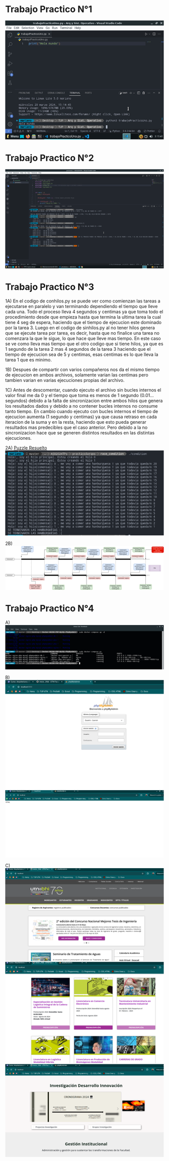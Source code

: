 <h1>Trabajo Practico N°1</h1>

<img src="./trabajoPractico1/TP1 Arq y Sist. Operativos.jpeg">

<h1>Trabajo Practico N°2</h1>

<img src="./trabajoPractico2/Screenshot TP2.png">

<h1>Trabajo Practico N°3</h1>

1A)
En el codigo de conhilos.py se puede ver como comienzan las tareas a ejecutarse en paralelo y van terminando dependiendo el tiempo que lleve cada una. Todo el proceso lleva 4 segundos y centimas ya que toma todo el procedimiento desde que empieza hasta que termina la ultima tarea la cual tiene 4 seg de espera, haciendo que el tiempo de ejecucion este dominado por la tarea 3.
  Luego en el codigo de sinhilos.py al no tener hilos genera que se ejecute tarea por tarea, es decir, hasta que no finalice una tarea no comenzara la que le sigue, lo que hace que lleve mas tiempo. En este caso se ve como lleva mas tiempo que el otro codigo que si tiene hilos, ya que es 1 segundo de la tarea 2 mas 4 segundos de la tarea 3 haciendo que el tiempo de ejecucion sea de 5 y centimas, esas centimas es lo que lleva la tarea 1 que es minimo.

1B)
Despues de compartir con varios compañeros nos da el mismo tiempo de ejecucion en ambos archivos, solamente varian las centimas pero tambien varian en varias ejecuciones propias del archivo.

1C)
Antes de descomentar, cuando ejecuto el archivo sin bucles internos el valor final me da 0 y el tiempo que toma es menos de 1 segundo (0.01... segundos) debido a la falta de sincronizacion entre ambos hilos que genera los resultados dados y debido a no contener bucles internos no consume tanto tiempo. 
  En cambio cuando ejecuto con bucles internos el tiempo de ejecucion aumenta (1 segundo y centimas) ya que causa retraso en cada iteracion de la suma y en la resta, haciendo que esto pueda generar resultados mas predecibles que el caso anterior. Pero debido a la no sincronizacion hace que se generen distintos resultados en las distintas ejecuciones.


2A)
<a href="./trabajoPractico3/race_condition/con_race_condition.c">Puzzle Resuelto</a> 
<img src="./trabajoPractico3/codigoEjecutado.png"> <br>

2B)
<img src="./trabajoPractico3/ASO2024.drawio.png">


<h1>Trabajo Practico N°4</h1>

A)
<img src="./trabajoPractico4/docker-compose-upYps.png">

B)
<img src="./trabajoPractico4/phpmyadmin.png">
<img src="./trabajoPractico4//nginx.png">

C)
<img src="./trabajoPractico4/clonSitioFacultad.png">
<img src="./trabajoPractico4/clonSitioFacultad2.png">
<img src="./trabajoPractico4/clonSitioFacultad3.png">